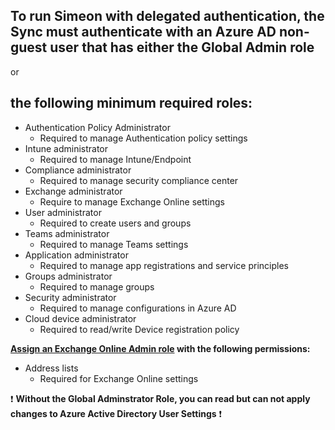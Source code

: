 ## To run Simeon with delegated authentication, the Sync must authenticate with an Azure AD non-guest user that has either the Global Admin role

or

## the following minimum required roles:
* Authentication Policy Administrator
  * Required to manage Authentication policy settings
* Intune administrator
  * Required to manage Intune/Endpoint
* Compliance administrator
  * Required to manage security compliance center
* Exchange administrator
  * Require to manage Exchange Online settings
* User administrator
  * Required to create users and groups
* Teams administrator
  * Required to manage Teams settings
* Application administrator
  * Required to manage app registrations and service principles
* Groups administrator
  * Required to manage groups
* Security administrator
  * Required to manage configurations in Azure AD
* Cloud device administrator
  * Required to read/write Device registration policy

**[Assign an Exchange Online Admin role](https://admin.exchange.microsoft.com/#/adminRoles/addRoleGroup) with the following permissions:**
* Address lists
  * Required for Exchange Online settings

:exclamation: **Without the Global Adminstrator Role, you can read but can not apply changes to Azure Active Directory User Settings** :exclamation:
